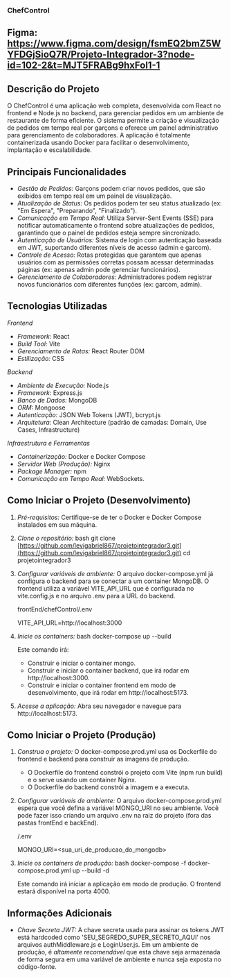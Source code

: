 ### ChefControl
## Figma: https://www.figma.com/design/fsmEQ2bmZ5WYFDGjSioQ7R/Projeto-Integrador-3?node-id=102-2&t=MJT5FRABg9hxFol1-1
## Descrição do Projeto

O ChefControl é uma aplicação web completa, desenvolvida com React no frontend e Node.js no backend, para gerenciar pedidos em um ambiente de restaurante de forma eficiente. O sistema permite a criação e visualização de pedidos em tempo real por garçons e oferece um painel administrativo para gerenciamento de colaboradores. A aplicação é totalmente containerizada usando Docker para facilitar o desenvolvimento, implantação e escalabilidade.

## Principais Funcionalidades

* *Gestão de Pedidos:* Garçons podem criar novos pedidos, que são exibidos em tempo real em um painel de visualização.
* *Atualização de Status:* Os pedidos podem ter seu status atualizado (ex: "Em Espera", "Preparando", "Finalizado").
* *Comunicação em Tempo Real:* Utiliza Server-Sent Events (SSE) para notificar automaticamente o frontend sobre atualizações de pedidos, garantindo que o painel de pedidos esteja sempre sincronizado.
* *Autenticação de Usuários:* Sistema de login com autenticação baseada em JWT, suportando diferentes níveis de acesso (admin e garcom).
* *Controle de Acesso:* Rotas protegidas que garantem que apenas usuários com as permissões corretas possam acessar determinadas páginas (ex: apenas admin pode gerenciar funcionários).
* *Gerenciamento de Colaboradores:* Administradores podem registrar novos funcionários com diferentes funções (ex: garcom, admin).

## Tecnologias Utilizadas

*Frontend*
* *Framework:* React
* *Build Tool:* Vite
* *Gerenciamento de Rotas:* React Router DOM
* *Estilização:* CSS

*Backend*
* *Ambiente de Execução:* Node.js
* *Framework:* Express.js
* *Banco de Dados:* MongoDB
* *ORM:* Mongoose
* *Autenticação:* JSON Web Tokens (JWT), bcrypt.js
* *Arquitetura:* Clean Architecture (padrão de camadas: Domain, Use Cases, Infrastructure)

*Infraestrutura e Ferramentas*
* *Containerização:* Docker e Docker Compose
* *Servidor Web (Produção):* Nginx
* *Package Manager:* npm
* *Comunicação em Tempo Real:* WebSockets.

## Como Iniciar o Projeto (Desenvolvimento)

1.  *Pré-requisitos:* Certifique-se de ter o Docker e Docker Compose instalados em sua máquina.

2.  *Clone o repositório:*
    bash
    git clone [https://github.com/levigabriel867/projetointegrador3.git](https://github.com/levigabriel867/projetointegrador3.git)
    cd projetointegrador3
    

3.  *Configurar variáveis de ambiente:*
    O arquivo docker-compose.yml já configura o backend para se conectar a um container MongoDB. O frontend utiliza a variável VITE_API_URL que é configurada no vite.config.js e no arquivo .env para a URL do backend.
    
    frontEnd/chefControl/.env
    
    VITE_API_URL=http://localhost:3000
    

4.  *Inicie os containers:*
    bash
    docker-compose up --build
    
    Este comando irá:
    * Construir e iniciar o container mongo.
    * Construir e iniciar o container backend, que irá rodar em http://localhost:3000.
    * Construir e iniciar o container frontend em modo de desenvolvimento, que irá rodar em http://localhost:5173.

5.  *Acesse a aplicação:*
    Abra seu navegador e navegue para http://localhost:5173.

## Como Iniciar o Projeto (Produção)

1.  *Construa o projeto:*
    O docker-compose.prod.yml usa os Dockerfile do frontend e backend para construir as imagens de produção.
    * O Dockerfile do frontend constrói o projeto com Vite (npm run build) e o serve usando um container Nginx.
    * O Dockerfile do backend constrói a imagem e a executa.

2.  *Configurar variáveis de ambiente:*
    O arquivo docker-compose.prod.yml espera que você defina a variável MONGO_URI no seu ambiente. Você pode fazer isso criando um arquivo .env na raiz do projeto (fora das pastas frontEnd e backEnd).
    
    /.env
    
    MONGO_URI=<sua_uri_de_producao_do_mongodb>
    

3.  *Inicie os containers de produção:*
    bash
    docker-compose -f docker-compose.prod.yml up --build -d
    
    Este comando irá iniciar a aplicação em modo de produção. O frontend estará disponível na porta 4000.

## Informações Adicionais

* *Chave Secreta JWT:* A chave secreta usada para assinar os tokens JWT está hardcoded como 'SEU_SEGREDO_SUPER_SECRETO_AQUI' nos arquivos authMiddleware.js e LoginUser.js. Em um ambiente de produção, é *altamente recomendável* que esta chave seja armazenada de forma segura em uma variável de ambiente e nunca seja exposta no código-fonte.
